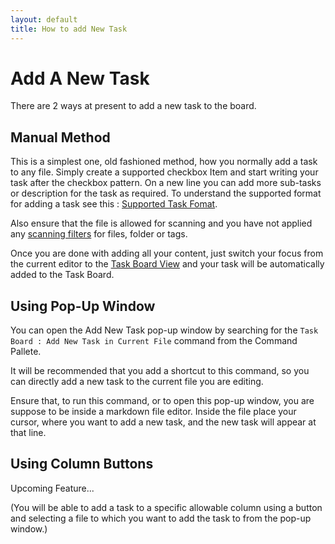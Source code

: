 ```yaml
---
layout: default
title: How to add New Task
---
```


# Add A New Task

There are 2 ways at present to add a new task to the board.

## Manual Method

This is a simplest one, old fashioned method, how you normally add a task to any file.
Simply create a supported checkbox Item and start writing your task after the checkbox pattern. On a new line you can add more sub-tasks or description for the task as required.
To understand the supported format for adding a task see this : [Supported Task Fomat](Features/Task_Formats.md).

Also ensure that the file is allowed for scanning and you have not applied any [scanning filters](Features/Filters_for_Scanning.md) for files, folder or tags.

Once you are done with adding all your content, just switch your focus from the current editor to the [Task Board View](../Features/Task_Board_Pane.md) and your task will be automatically added to the Task Board.

## Using Pop-Up Window

You can open the Add New Task pop-up window by searching for the `Task Board : Add New Task in Current File` command from the Command Pallete.

It will be recommended that you add a shortcut to this command, so you can directly add a new task to the current file you are editing.

Ensure that, to run this command, or to open this pop-up window, you are suppose to be inside a markdown file editor. Inside the file place your cursor, where you want to add a new task, and the new task will appear at that line.

## Using Column Buttons

Upcoming Feature...

(You will be able to add a task to a specific allowable column using a button and selecting a file to which you want to add the task to from the pop-up window.)
